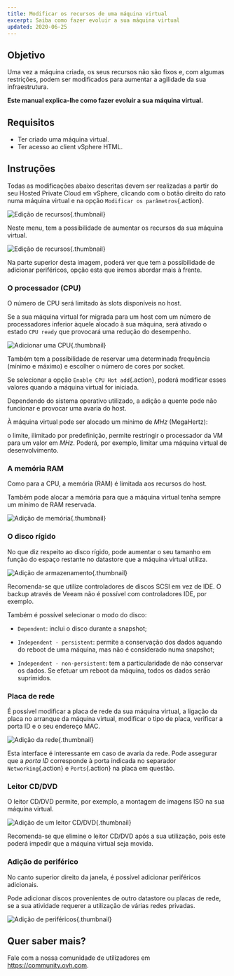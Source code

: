 ```yaml
---
title: Modificar os recursos de uma máquina virtual
excerpt: Saiba como fazer evoluir a sua máquina virtual
updated: 2020-06-25
---
```


## Objetivo

Uma vez a máquina criada, os seus recursos não são fixos e, com algumas restrições, podem ser modificados para aumentar a agilidade da sua infraestrutura.

**Este manual explica-lhe como fazer evoluir a sua máquina virtual.**

## Requisitos

- Ter criado uma máquina virtual.
- Ter acesso ao client vSphere HTML.

## Instruções

Todas as modificações abaixo descritas devem ser realizadas a partir do seu Hosted Private Cloud em vSphere, clicando com o botão direito do rato numa máquina virtual e na opção `Modificar os parâmetros`{.action}.

![Edição de recursos](images/hardware01.png){.thumbnail}

Neste menu, tem a possibilidade de aumentar os recursos da sua máquina virtual. 

![Edição de recursos](images/hardware02.png){.thumbnail}

Na parte superior desta imagem, poderá ver que tem a possibilidade de adicionar periféricos, opção esta que iremos abordar mais à frente.

### O processador (CPU)

O número de CPU será limitado às slots disponíveis no host.

Se a sua máquina virtual for migrada para um host com um número de processadores inferior àquele alocado à sua máquina, será ativado o estado `CPU ready` que provocará uma redução do desempenho.

![Adicionar uma CPU](images/hardware03.png){.thumbnail}

Também tem a possibilidade de reservar uma determinada frequência (mínimo e máximo) e escolher o número de cores por socket.

Se selecionar a opção `Enable CPU Hot add`{.action}, poderá modificar esses valores quando a máquina virtual for iniciada.

Dependendo do sistema operativo utilizado, a adição a quente pode não funcionar e provocar uma avaria do host.

À máquina virtual pode ser alocado um mínimo de *MHz* (MegaHertz):

o limite, ilimitado por predefinição, permite restringir o processador da VM para um valor em *MHz*. Poderá, por exemplo, limitar uma máquina virtual de desenvolvimento.

### A memória RAM

Como para a CPU, a memória (RAM) é limitada aos recursos do host.

Também pode alocar a memória para que a máquina virtual tenha sempre um mínimo de RAM reservada.

![Adição de memória](images/hardware04.png){.thumbnail}

### O disco rígido

No que diz respeito ao disco rígido, pode aumentar o seu tamanho em função do espaço restante no datastore que a máquina virtual utiliza.

![Adição de armazenamento](images/hardware05.png){.thumbnail}

Recomenda-se que utilize controladores de discos SCSI em vez de IDE. O backup através de Veeam não é possível com controladores IDE, por exemplo.

Também é possível selecionar o modo do disco:

- `Dependent`: inclui o disco durante a snapshot;

- `Independent - persistent`: permite a conservação dos dados aquando do reboot de uma máquina, mas não é considerado numa snapshot;

- `Independent - non-persistent`: tem a particularidade de não conservar os dados. Se efetuar um reboot da máquina, todos os dados serão suprimidos.

### Placa de rede

É possível modificar a placa de rede da sua máquina virtual, a ligação da placa no arranque da máquina virtual, modificar o tipo de placa, verificar a porta ID e o seu endereço MAC.

![Adição da rede](images/hardware06.png){.thumbnail}

Esta interface é interessante em caso de avaria da rede. Pode assegurar que a *porta ID* corresponde à porta indicada no separador `Networking`{.action} e `Ports`{.action} na placa em questão.

### Leitor CD/DVD

O leitor CD/DVD permite, por exemplo, a montagem de imagens ISO na sua máquina virtual.

![Adição de um leitor CD/DVD](images/hardware07.png){.thumbnail}

Recomenda-se que elimine o leitor CD/DVD após a sua utilização, pois este poderá impedir que a máquina virtual seja movida.

### Adição de periférico

No canto superior direito da janela, é possível adicionar periféricos adicionais.

Pode adicionar discos provenientes de outro datastore ou placas de rede, se a sua atividade requerer a utilização de várias redes privadas.

![Adição de periféricos](images/hardware08.png){.thumbnail}

## Quer saber mais?

Fale com a nossa comunidade de utilizadores em <https://community.ovh.com>.
